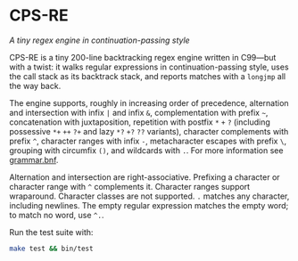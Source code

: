 # CPS-RE

_A tiny regex engine in continuation-passing style_

CPS-RE is a tiny 200-line backtracking regex engine written in C99—but with a twist: it walks regular expressions in continuation-passing style, uses the call stack as its backtrack stack, and reports matches with a `longjmp` all the way back.

The engine supports, roughly in increasing order of precedence, alternation and intersection with infix `|` and infix `&`, complementation with prefix `~`, concatenation with juxtaposition, repetition with postfix `*` `+` `?` (including possessive `*+` `++` `?+` and lazy `*?` `+?` `??` variants), character complements with prefix `^`, character ranges with infix `-`, metacharacter escapes with prefix `\`, grouping with circumfix `()`, and wildcards with `.`. For more information see [grammar.bnf](grammar.bnf).

Alternation and intersection are right-associative. Prefixing a character or character range with `^` complements it. Character ranges support wraparound. Character classes are not supported. `.` matches any character, including newlines. The empty regular expression matches the empty word; to match no word, use `^.`.

Run the test suite with:

```bash
make test && bin/test
```
